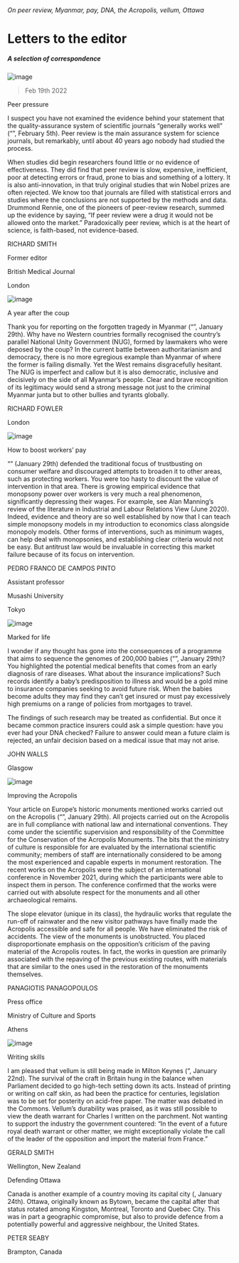 ###### On peer review, Myanmar, pay, DNA, the Acropolis, vellum, Ottawa
# Letters to the editor 
##### A selection of correspondence 
![image](images/20220205_stp003_0.jpg) 
> Feb 19th 2022 

Peer pressure
I suspect you have not examined the evidence behind your statement that the quality-assurance system of scientific journals “generally works well” (“”, February 5th). Peer review is the main assurance system for science journals, but remarkably, until about 40 years ago nobody had studied the process.

When studies did begin researchers found little or no evidence of effectiveness. They did find that peer review is slow, expensive, inefficient, poor at detecting errors or fraud, prone to bias and something of a lottery. It is also anti-innovation, in that truly original studies that win Nobel prizes are often rejected. We know too that journals are filled with statistical errors and studies where the conclusions are not supported by the methods and data. Drummond Rennie, one of the pioneers of peer-review research, summed up the evidence by saying, “If peer review were a drug it would not be allowed onto the market.” Paradoxically peer review, which is at the heart of science, is faith-based, not evidence-based.
RICHARD SMITH
Former editor
British Medical Journal
London
![image](images/20220129_asp001.jpg) 

A year after the coup
Thank you for reporting on the forgotten tragedy in Myanmar (“”, January 29th). Why have no Western countries formally recognised the country’s parallel National Unity Government (NUG), formed by lawmakers who were deposed by the coup? In the current battle between authoritarianism and democracy, there is no more egregious example than Myanmar of where the former is failing dismally. Yet the West remains disgracefully hesitant. The NUG is imperfect and callow but it is also democratic, inclusive and decisively on the side of all Myanmar’s people. Clear and brave recognition of its legitimacy would send a strong message not just to the criminal Myanmar junta but to other bullies and tyrants globally.
RICHARD FOWLER
London
![image](images/20220129_ldp005.jpg) 

How to boost workers’ pay
“” (January 29th) defended the traditional focus of trustbusting on consumer welfare and discouraged attempts to broaden it to other areas, such as protecting workers. You were too hasty to discount the value of intervention in that area. There is growing empirical evidence that monopsony power over workers is very much a real phenomenon, significantly depressing their wages. For example, see Alan Manning’s review of the literature in Industrial and Labour Relations View (June 2020). Indeed, evidence and theory are so well established by now that I can teach simple monopsony models in my introduction to economics class alongside monopoly models. Other forms of interventions, such as minimum wages, can help deal with monopsonies, and establishing clear criteria would not be easy. But antitrust law would be invaluable in correcting this market failure because of its focus on intervention.
PEDRO FRANCO DE CAMPOS PINTO
Assistant professor
Musashi University
Tokyo
![image](images/20220129_brp002.jpg) 

Marked for life
I wonder if any thought has gone into the consequences of a programme that aims to sequence the genomes of 200,000 babies (“”, January 29th)? You highlighted the potential medical benefits that comes from an early diagnosis of rare diseases. What about the insurance implications? Such records identify a baby’s predisposition to illness and would be a gold mine to insurance companies seeking to avoid future risk. When the babies become adults they may find they can’t get insured or must pay excessively high premiums on a range of policies from mortgages to travel.
The findings of such research may be treated as confidential. But once it became common practice insurers could ask a simple question: have you ever had your DNA checked? Failure to answer could mean a future claim is rejected, an unfair decision based on a medical issue that may not arise.
JOHN WALLS
Glasgow
![image](images/20220129_eup002.jpg) 

Improving the Acropolis
Your article on Europe’s historic monuments mentioned works carried out on the Acropolis (“”, January 29th). All projects carried out on the Acropolis are in full compliance with national law and international conventions. They come under the scientific supervision and responsibility of the Committee for the Conservation of the Acropolis Monuments. The bits that the ministry of culture is responsible for are evaluated by the international scientific community; members of staff are internationally considered to be among the most experienced and capable experts in monument restoration. The recent works on the Acropolis were the subject of an international conference in November 2021, during which the participants were able to inspect them in person. The conference confirmed that the works were carried out with absolute respect for the monuments and all other archaeological remains.
The slope elevator (unique in its class), the hydraulic works that regulate the run-off of rainwater and the new visitor pathways have finally made the Acropolis accessible and safe for all people. We have eliminated the risk of accidents. The view of the monuments is unobstructed. You placed disproportionate emphasis on the opposition’s criticism of the paving material of the Acropolis routes. In fact, the works in question are primarily associated with the repaving of the previous existing routes, with materials that are similar to the ones used in the restoration of the monuments themselves.
PANAGIOTIS PANAGOPOULOS
Press office
Ministry of Culture and Sports
Athens
![image](images/20220122_brp005.jpg) 

Writing skills
I am pleased that vellum is still being made in Milton Keynes (“, January 22nd). The survival of the craft in Britain hung in the balance when Parliament decided to go high-tech setting down its acts. Instead of printing or writing on calf skin, as had been the practice for centuries, legislation was to be set for posterity on acid-free paper. The matter was debated in the Commons. Vellum’s durability was praised, as it was still possible to view the death warrant for Charles I written on the parchment. Not wanting to support the industry the government countered: “In the event of a future royal death warrant or other matter, we might exceptionally violate the call of the leader of the opposition and import the material from France.”
GERALD SMITH
Wellington, New Zealand
Defending Ottawa
Canada is another example of a country moving its capital city (, January 24th). Ottawa, originally known as Bytown, became the capital after that status rotated among Kingston, Montreal, Toronto and Quebec City. This was in part a geographic compromise, but also to provide defence from a potentially powerful and aggressive neighbour, the United States.
PETER SEABY
Brampton, Canada
